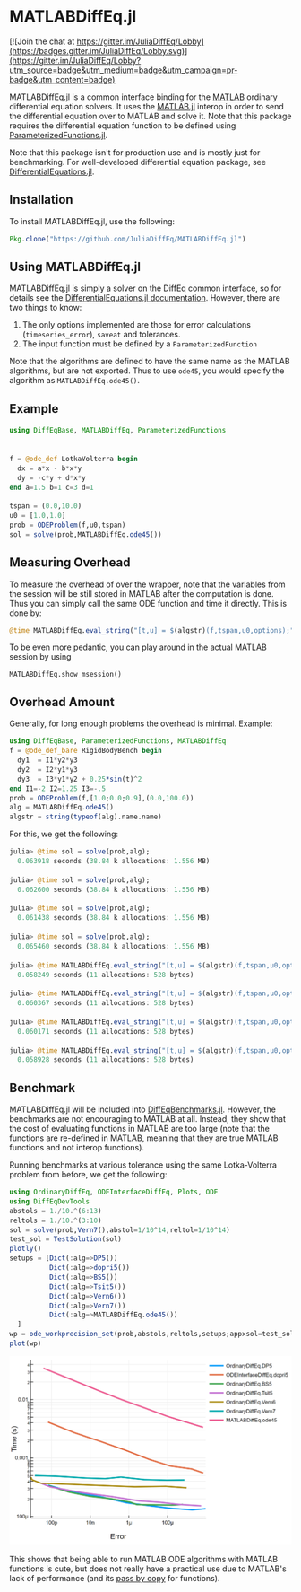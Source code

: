 # MATLABDiffEq.jl

[![Join the chat at https://gitter.im/JuliaDiffEq/Lobby](https://badges.gitter.im/JuliaDiffEq/Lobby.svg)](https://gitter.im/JuliaDiffEq/Lobby?utm_source=badge&utm_medium=badge&utm_campaign=pr-badge&utm_content=badge)

MATLABDiffEq.jl is a common interface binding for the [MATLAB](https://www.mathworks.com/products/matlab.html) ordinary differential equation solvers. It uses the [MATLAB.jl](https://github.com/JuliaInterop/MATLAB.jl) interop in order to
send the differential equation over to MATLAB and solve it. Note that this
package requires the differential equation function to be defined using
[ParameterizedFunctions.jl](https://github.com/JuliaDiffEq/ParameterizedFunctions.jl).

Note that this package isn't for production use and is mostly just for benchmarking. For well-developed differential equation package, see
[DifferentialEquations.jl](https://github.com/JuliaDiffEq/DifferentialEquations.jl).

## Installation

To install MATLABDiffEq.jl, use the following:

```julia
Pkg.clone("https://github.com/JuliaDiffEq/MATLABDiffEq.jl")
```

## Using MATLABDiffEq.jl

MATLABDiffEq.jl is simply a solver on the DiffEq common interface, so for details see the [DifferentialEquations.jl documentation](https://juliadiffeq.github.io/DiffEqDocs.jl/latest/). However, there are two things to know:

1. The only options implemented are those for error calculations (`timeseries_error`), `saveat` and tolerances.
2. The input function must be defined by a `ParameterizedFunction`

Note that the algorithms are defined to have the same name as the MATLAB algorithms, but are not exported. Thus to use `ode45`, you would specify the algorithm as `MATLABDiffEq.ode45()`.

## Example

```julia
using DiffEqBase, MATLABDiffEq, ParameterizedFunctions


f = @ode_def LotkaVolterra begin
  dx = a*x - b*x*y
  dy = -c*y + d*x*y
end a=1.5 b=1 c=3 d=1

tspan = (0.0,10.0)
u0 = [1.0,1.0]
prob = ODEProblem(f,u0,tspan)
sol = solve(prob,MATLABDiffEq.ode45())
```

## Measuring Overhead

To measure the overhead of over the wrapper, note that the variables
from the session will be still stored in MATLAB after the computation
is done. Thus you can simply call the same ODE function and time it
directly. This is done by:

```julia
@time MATLABDiffEq.eval_string("[t,u] = $(algstr)(f,tspan,u0,options);")
```

To be even more pedantic, you can play around in the actual MATLAB
session by using

```
MATLABDiffEq.show_msession()
```

## Overhead Amount

Generally, for long enough problems the overhead is minimal. Example:

```julia
using DiffEqBase, ParameterizedFunctions, MATLABDiffEq
f = @ode_def_bare RigidBodyBench begin
  dy1  = I1*y2*y3
  dy2  = I2*y1*y3
  dy3  = I3*y1*y2 + 0.25*sin(t)^2
end I1=-2 I2=1.25 I3=-.5
prob = ODEProblem(f,[1.0;0.0;0.9],(0.0,100.0))
alg = MATLABDiffEq.ode45()
algstr = string(typeof(alg).name.name)
```

For this, we get the following:

```julia
julia> @time sol = solve(prob,alg);
  0.063918 seconds (38.84 k allocations: 1.556 MB)

julia> @time sol = solve(prob,alg);
  0.062600 seconds (38.84 k allocations: 1.556 MB)

julia> @time sol = solve(prob,alg);
  0.061438 seconds (38.84 k allocations: 1.556 MB)

julia> @time sol = solve(prob,alg);
  0.065460 seconds (38.84 k allocations: 1.556 MB)

julia> @time MATLABDiffEq.eval_string("[t,u] = $(algstr)(f,tspan,u0,options);")
  0.058249 seconds (11 allocations: 528 bytes)

julia> @time MATLABDiffEq.eval_string("[t,u] = $(algstr)(f,tspan,u0,options);")
  0.060367 seconds (11 allocations: 528 bytes)

julia> @time MATLABDiffEq.eval_string("[t,u] = $(algstr)(f,tspan,u0,options);")
  0.060171 seconds (11 allocations: 528 bytes)

julia> @time MATLABDiffEq.eval_string("[t,u] = $(algstr)(f,tspan,u0,options);")
  0.058928 seconds (11 allocations: 528 bytes)
```

## Benchmark

MATLABDiffEq.jl will be included into [DiffEqBenchmarks.jl](https://github.com/JuliaDiffEq/DiffEqBenchmarks.jl). However, the benchmarks are not encouraging to MATLAB at all.  Instead, they show that the cost of evaluating functions in MATLAB are too large (note that the functions are re-defined in MATLAB, meaning that they are true MATLAB functions and not interop functions).

Running benchmarks at various tolerance using the same Lotka-Volterra problem from before, we get the following:

```julia
using OrdinaryDiffEq, ODEInterfaceDiffEq, Plots, ODE
using DiffEqDevTools
abstols = 1./10.^(6:13)
reltols = 1./10.^(3:10)
sol = solve(prob,Vern7(),abstol=1/10^14,reltol=1/10^14)
test_sol = TestSolution(sol)
plotly()
setups = [Dict(:alg=>DP5())
          Dict(:alg=>dopri5())
          Dict(:alg=>BS5())
          Dict(:alg=>Tsit5())
          Dict(:alg=>Vern6())
          Dict(:alg=>Vern7())
          Dict(:alg=>MATLABDiffEq.ode45())
  ]
wp = ode_workprecision_set(prob,abstols,reltols,setups;appxsol=test_sol,dense=false,save_everystep=false,numruns=1000,maxiters=10000000,ttimeseries_errors=false,verbose=false)
plot(wp)
```

![Benchmark](assets/matlab_bench.png)

This shows that being able to run MATLAB ODE algorithms with MATLAB functions
is cute, but does not really have a practical use due to MATLAB's lack of
performance (and its [pass by copy](https://www.mathworks.com/matlabcentral/answers/152-can-matlab-pass-by-reference) for functions).
